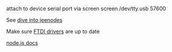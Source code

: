 attach to device serial port via screen
    screen /dev/tty.usb<blah> 57600

See [dive into jeenodes][1]

Make sure [FTDI drivers][2] are up to date

[node.js docs][3]

[1]: http://jeelabs.net/projects/cafe/wiki/Dive_Into_JeeNodes
[2]: http://www.ftdichip.com/Drivers/VCP.htm
[3]: http://nodejs.org/api/buffer.html#buffer_buf_readuint16le_offset_noassert
